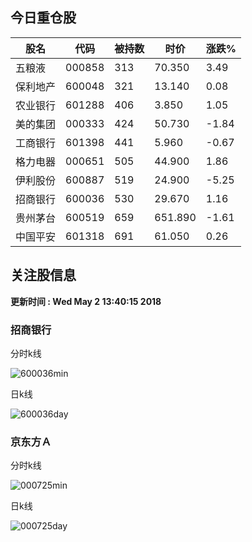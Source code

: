 
## 今日重仓股 

|股名|代码|被持数|时价|涨跌%|
|---|---|---|---|---|
|五粮液|000858|313|70.350|3.49|
|保利地产|600048|321|13.140|0.08|
|农业银行|601288|406|3.850|1.05|
|美的集团|000333|424|50.730|-1.84|
|工商银行|601398|441|5.960|-0.67|
|格力电器|000651|505|44.900|1.86|
|伊利股份|600887|519|24.900|-5.25|
|招商银行|600036|530|29.670|1.16|
|贵州茅台|600519|659|651.890|-1.61|
|中国平安|601318|691|61.050|0.26|

## 关注股信息
**更新时间 : Wed May  2 13:40:15 2018**
### 招商银行 
分时k线

![600036min](http://image.sinajs.cn/newchart/min/n/sh600036.gif)

日k线

![600036day](http://image.sinajs.cn/newchart/daily/n/sh600036.gif)

### 京东方Ａ 
分时k线

![000725min](http://image.sinajs.cn/newchart/min/n/sz000725.gif)

日k线

![000725day](http://image.sinajs.cn/newchart/daily/n/sz000725.gif)
